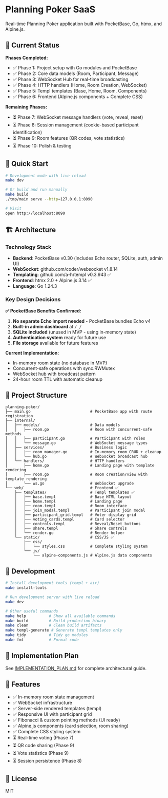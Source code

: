 # Planning Poker SaaS

Real-time Planning Poker application built with PocketBase, Go, htmx, and Alpine.js.

## 🎯 Current Status

**Phases Completed:**
- ✅ Phase 1: Project setup with Go modules and PocketBase
- ✅ Phase 2: Core data models (Room, Participant, Message)
- ✅ Phase 3: WebSocket Hub for real-time broadcasting
- ✅ Phase 4: HTTP handlers (Home, Room Creation, WebSocket)
- ✅ Phase 5: Templ templates (Base, Home, Room, Components)
- ✅ Phase 6: Frontend (Alpine.js components + Complete CSS)

**Remaining Phases:**
- ⏳ Phase 7: WebSocket message handlers (vote, reveal, reset)
- ⏳ Phase 8: Session management (cookie-based participant identification)
- ⏳ Phase 9: Room features (QR codes, vote statistics)
- ⏳ Phase 10: Polish & testing

## 🚀 Quick Start

```bash
# Development mode with live reload
make dev

# Or build and run manually
make build
./tmp/main serve --http=127.0.0.1:8090

# Visit
open http://localhost:8090
```

## 🏗️ Architecture

### Technology Stack
- **Backend**: PocketBase v0.30 (includes Echo router, SQLite, auth, admin UI)
- **WebSocket**: github.com/coder/websocket v1.8.14
- **Templating**: github.com/a-h/templ v0.3.943 ✅
- **Frontend**: htmx 2.0 + Alpine.js 3.14 ✅
- **Language**: Go 1.24.3

### Key Design Decisions

**✅ PocketBase Benefits Confirmed:**
1. **No separate Echo import needed** - PocketBase bundles Echo v4
2. **Built-in admin dashboard** at `/_/`
3. **SQLite included** (unused in MVP - using in-memory state)
4. **Authentication system** ready for future use
5. **File storage** available for future features

**Current Implementation:**
- In-memory room state (no database in MVP)
- Concurrent-safe operations with sync.RWMutex
- WebSocket hub with broadcast pattern
- 24-hour room TTL with automatic cleanup

## 📁 Project Structure

```
planning-poker/
├── main.go                          # PocketBase app with route registration
├── internal/
│   ├── models/                      # Data models
│   │   ├── room.go                  # Room with concurrent-safe methods
│   │   ├── participant.go           # Participant with roles
│   │   └── message.go               # WebSocket message types
│   ├── services/                    # Business logic
│   │   ├── room_manager.go          # In-memory room CRUD + cleanup
│   │   └── hub.go                   # WebSocket broadcast hub
│   └── handlers/                    # HTTP handlers
│       ├── home.go                  # Landing page with template rendering
│       ├── room.go                  # Room creation/view with template rendering
│       └── ws.go                    # WebSocket upgrade
└── web/                             # Frontend ✅
    ├── templates/                   # Templ templates ✅
    │   ├── base.templ               # Base HTML layout
    │   ├── home.templ               # Landing page
    │   ├── room.templ               # Room interface
    │   ├── join_modal.templ         # Participant join modal
    │   ├── participant_grid.templ   # Voter display grid
    │   ├── voting_cards.templ       # Card selector
    │   ├── controls.templ           # Reveal/Reset buttons
    │   ├── share.templ              # Share controls
    │   └── render.go                # Render helper
    └── static/                      # CSS/JS ✅
        ├── css/
        │   └── styles.css           # Complete styling system
        └── js/
            └── alpine-components.js # Alpine.js data components
```

## 🔧 Development

```bash
# Install development tools (templ + air)
make install-tools

# Run development server with live reload
make dev

# Other useful commands
make help          # Show all available commands
make build         # Build production binary
make clean         # Clean build artifacts
make templ-generate # Generate templ templates only
make tidy          # Tidy go modules
make fmt           # Format code
```

## 📝 Implementation Plan

See [IMPLEMENTATION_PLAN.md](./IMPLEMENTATION_PLAN.md) for complete architectural guide.

## 🎯 Features

- ✅ In-memory room state management
- ✅ WebSocket infrastructure
- ✅ Server-side rendered templates (templ)
- ✅ Responsive UI with participant grid
- ✅ Fibonacci & custom pointing methods (UI ready)
- ✅ Alpine.js components (card selection, room sharing)
- ✅ Complete CSS styling system
- ⏳ Real-time voting (Phase 7)
- ⏳ QR code sharing (Phase 9)
- ⏳ Vote statistics (Phase 9)
- ⏳ Session persistence (Phase 8)

## 📄 License

MIT
